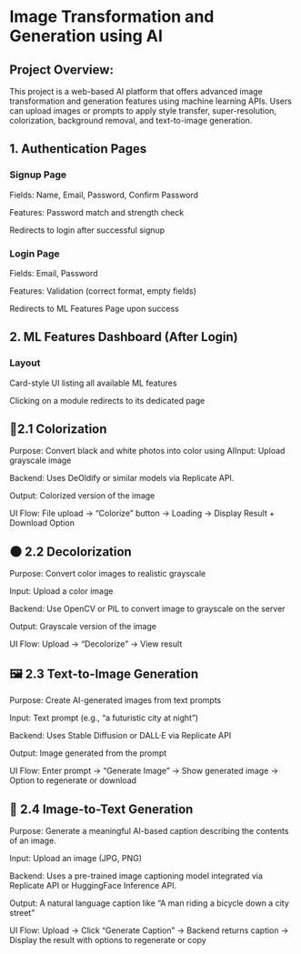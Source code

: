# Image Transformation and Generation using AI

## Project Overview:
This project is a web-based AI platform that offers advanced image transformation and generation features using machine learning APIs. Users can upload images or prompts to apply style transfer, super-resolution, colorization, background removal, and text-to-image generation.

## 1. Authentication Pages
### Signup Page
Fields: Name, Email, Password, Confirm Password

Features: Password match and strength check

Redirects to login after successful signup

### Login Page
Fields: Email, Password

Features: Validation (correct format, empty fields)

Redirects to ML Features Page upon success

## 2. ML Features Dashboard (After Login)
### Layout
Card-style UI listing all available ML features

Clicking on a module redirects to its dedicated page

## 🎨2.1 Colorization
Purpose: Convert black and white photos into color using AIInput: Upload grayscale image

Backend: Uses DeOldify or similar models via Replicate API.

Output: Colorized version of the image

UI Flow: File upload → “Colorize” button → Loading → Display Result + Download Option

## 🌑 2.2 Decolorization
Purpose: Convert color images to realistic grayscale

Input: Upload a color image

Backend: Use OpenCV or PIL to convert image to grayscale on the server

Output: Grayscale version of the image

UI Flow: Upload → “Decolorize” → View result

## 🖼️ 2.3 Text-to-Image Generation
Purpose: Create AI-generated images from text prompts

Input: Text prompt (e.g., “a futuristic city at night”)

Backend: Uses Stable Diffusion or DALL·E via Replicate API

Output: Image generated from the prompt

UI Flow: Enter prompt → “Generate Image” → Show generated image → Option to regenerate or download

## 🧾 2.4 Image-to-Text Generation
Purpose: Generate a meaningful AI-based caption describing the contents of an image.

Input: Upload an image (JPG, PNG)

Backend: Uses a pre-trained image captioning model integrated via Replicate API  or HuggingFace Inference API.

Output: A natural language caption like “A man riding a bicycle down a city street”

UI Flow: Upload → Click “Generate Caption” → Backend returns caption → Display the result with options to regenerate or copy



